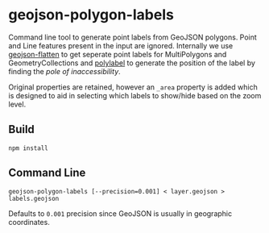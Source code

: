 # geojson-polygon-labels

Command line tool to generate point labels from GeoJSON polygons. Point and Line features present in the input are ignored. Internally we use [geojson-flatten](https://github.com/mapbox/geojson-flatten) to get seperate point labels for MultiPolygons and GeometryCollections and [polylabel](https://github.com/mapbox/polylabel) to generate the position of the label by finding the *pole of inaccessibility*.

Original properties are retained, however an `_area` property is added which is designed to aid in selecting which labels to show/hide based on the zoom level.

## Build

    npm install

## Command Line

    geojson-polygon-labels [--precision=0.001] < layer.geojson > labels.geojson

Defaults to `0.001` precision since GeoJSON is usually in geographic coordinates.
